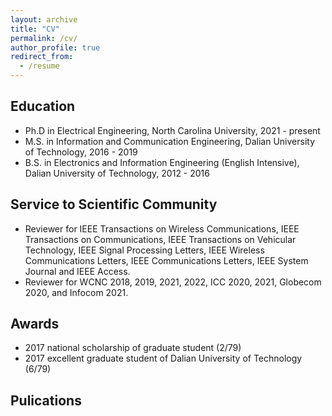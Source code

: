 ```yaml
---
layout: archive
title: "CV"
permalink: /cv/
author_profile: true
redirect_from:
  - /resume
---
```



## Education

- Ph.D in Electrical Engineering, North Carolina University, 2021 - present
- M.S. in Information and Communication Engineering, Dalian University of Technology, 2016 - 2019
- B.S. in Electronics and Information Engineering (English Intensive), Dalian University of Technology, 2012 - 2016


## Service to Scientific Community

- Reviewer for IEEE Transactions on Wireless Communications, IEEE Transactions on Communications, IEEE Transactions on Vehicular Technology, IEEE Signal Processing Letters, IEEE Wireless Communications Letters, IEEE Communications Letters, IEEE System Journal and IEEE Access.
- Reviewer for WCNC 2018, 2019, 2021, 2022, ICC 2020, 2021, Globecom 2020, and Infocom 2021.


## Awards

- 2017 national scholarship of graduate student (2/79)
- 2017 excellent graduate student of Dalian University of Technology (6/79)

## Pulications


